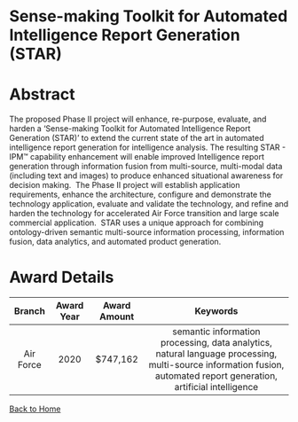 
Sense-making Toolkit for Automated Intelligence Report Generation (STAR)
========================================================================

# Abstract


The proposed Phase II project will enhance, re-purpose, evaluate, and harden a ‘Sense-making Toolkit for Automated Intelligence Report Generation (STAR)’ to extend the current state of the art in automated intelligence report generation for intelligence analysis. The resulting STAR - IPM™ capability enhancement will enable improved Intelligence report generation through information fusion from multi-source, multi-modal data (including text and images) to produce enhanced situational awareness for decision making.  The Phase II project will establish application requirements, enhance the architecture, configure and demonstrate the technology application, evaluate and validate the technology, and refine and harden the technology for accelerated Air Force transition and large scale commercial application.  STAR uses a unique approach for combining ontology-driven semantic multi-source information processing, information fusion, data analytics, and automated product generation.  

# Award Details

|Branch|Award Year|Award Amount|Keywords|
| :---: | :---: | :---: | :---: |
|Air Force|2020|$747,162|semantic information processing, data analytics, natural language processing, multi-source information fusion, automated report generation, artificial intelligence|
  
  


[Back to Home](https://github.com/chrischow/dod_sbir_awards/Reports/DJ/#1681)